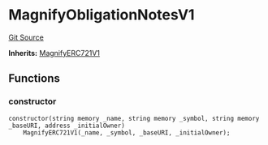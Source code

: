 # MagnifyObligationNotesV1
[Git Source](https://github.com/Magnify-Cash/magnify-monorepo/blob/83f7c34f9b7f31d25f317e1b417033ab222d09b0/contracts/contracts/MagnifyObligationNotesV1.sol)

**Inherits:**
[MagnifyERC721V1](/contracts/contracts/MagnifyERC721V1.sol/contract.MagnifyERC721V1.md)


## Functions
### constructor


```solidity
constructor(string memory _name, string memory _symbol, string memory _baseURI, address _initialOwner)
    MagnifyERC721V1(_name, _symbol, _baseURI, _initialOwner);
```

